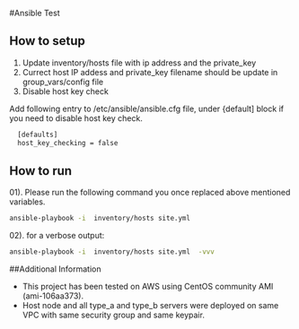 #Ansible Test

## How to setup

01. Update inventory/hosts file with ip address and the private_key
02. Currect host IP addess and private_key filename should be update in group_vars/config file
03. Disable host key check
  
 Add following entry to /etc/ansible/ansible.cfg file, under {default] block if you need to disable host key check.  
```sh  
  [defaults]
  host_key_checking = false 
```  

## How to run

01). Please run the following command you once replaced above mentioned variables. 

```sh
ansible-playbook -i  inventory/hosts site.yml 
```
 
02). for a verbose output:
```sh
ansible-playbook -i  inventory/hosts site.yml  -vvv
```

##Additional Information

* This project has been tested on AWS using CentOS community AMI (ami-106aa373).
* Host node and all type_a and type_b servers were deployed on same VPC with same security group and same keypair.
